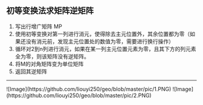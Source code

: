 ## 初等变换法求矩阵逆矩阵
1. 写出行增广矩阵 MP
2. 使用初等变换对第一列进行消元，使得除去主元位置外，其余位置都为零（如果还没有消元前，发现主元位置处的数值为零，需要进行换行操作）
3. 循环对2到n列进行消元，如果在某一列主元位置元素为零，且其下方的列元素全为零，则该矩阵没有逆矩阵。
4. 将M的对角矩阵变为单位矩阵
5. 返回其逆矩阵

<hr>
![Image](https://github.com/liouyi250/geo/blob/master/pic/1.PNG)
![Image](https://github.com/liouyi250/geo/blob/master/pic/2.PNG)

